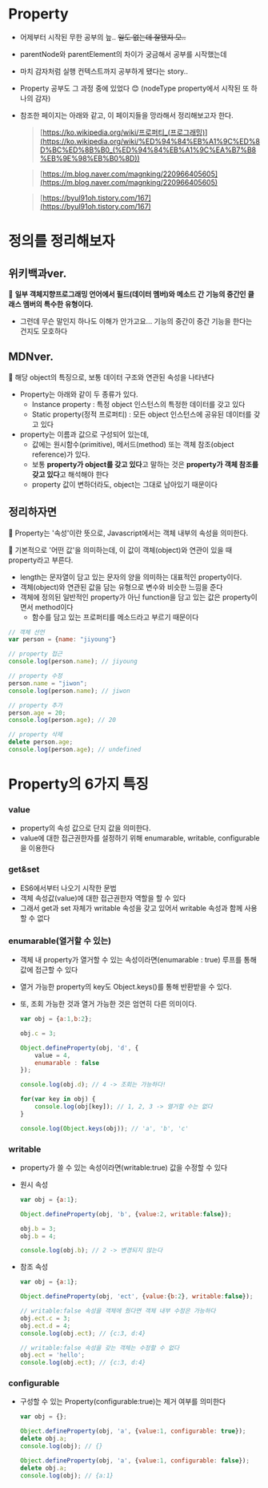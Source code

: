 # Property
- 어제부터 시작된 무한 공부의 늪.. ~~일도 없는데 잘됐지 모..~~
- parentNode와 parentElement의 차이가 궁금해서 공부를 시작했는데
- 마치 감자처럼 실행 컨텍스트까지 공부하게 됐다는 story..
- Property 공부도 그 과정 중에 있었다 😊 (nodeType property에서 시작된 또 하나의 감자)
- 참조한 페이지는 아래와 같고, 이 페이지들을 망라해서 정리해보고자 한다.
    
    > [https://ko.wikipedia.org/wiki/프로퍼티_(프로그래밍)](https://ko.wikipedia.org/wiki/%ED%94%84%EB%A1%9C%ED%8D%BC%ED%8B%B0_(%ED%94%84%EB%A1%9C%EA%B7%B8%EB%9E%98%EB%B0%8D))
    > 
    
    > [https://m.blog.naver.com/magnking/220966405605](https://m.blog.naver.com/magnking/220966405605)
    > 
    
    > [https://byul91oh.tistory.com/167](https://byul91oh.tistory.com/167)
    > 

# 정의를 정리해보자

## 위키백과ver.

📢 **일부 객체지향프로그래밍 언어에서 필드(데이터 멤버)와 메소드 간 기능의 중간인 클래스 멤버의 특수한 유형이다.**

- 그런데 무슨 말인지 하나도 이해가 안가고요... 기능의 중간이 중간 기능을 한다는 건지도 모호하다

## MDNver.

📢 해당 object의 특징으로, 보통 데이터 구조와 연관된 속성을 나타낸다

- Property는 아래와 같이 두 종류가 있다.
    - Instance property : 특정 object 인스턴스의 특정한 데이터를 갖고 있다
    - Static property(정적 프로퍼티) : 모든 object 인스턴스에 공유된 데이터를 갖고 있다
- property는 이름과 값으로 구성되어 있는데,
    - 값에는 원시함수(primitive), 메서드(method) 또는 객체 참조(object reference)가 있다.
    - 보통 **property가 object를 갖고 있다**고 말하는 것은 **property가 객체 참조를 갖고 있다**고 해석해야 한다
    - property 값이 변하더라도, object는 그대로 남아있기 때문이다

## 정리하자면

📢 Property는 '속성'이란 뜻으로, Javascript에서는 객체 내부의 속성을 의미한다.

📢 기본적으로 '어떤 값'을 의미하는데, 이 값이 객체(object)와 연관이 있을 때 property라고 부른다.

- length는 문자열이 담고 있는 문자의 양을 의미하는 대표적인 property이다.
- 객체(object)와 연관된 값을 담는 유형으로 변수와 비슷한 느낌을 준다
- 객체에 정의된 일반적인 property가 아닌 function을 담고 있는 값은 property이면서 method이다
    - 함수를 담고 있는 프로퍼티를 메소드라고 부르기 때문이다
    

```jsx
// 객체 선언
var person = {name: "jiyoung"}

// property 접근
console.log(person.name); // jiyoung

// property 수정
person.name = "jiwon";
console.log(person.name); // jiwon

// property 추가
person.age = 20;
console.log(person.age); // 20

// property 삭제
delete person.age;
console.log(person.age); // undefined
```

# Property의 6가지 특징

### value

- property의 속성 값으로 단지 값을 의미한다.
- value에 대한 접근권한자를 설정하기 위해 enumarable, writable, configurable을 이용한다

### get&set

- ES6에서부터 나오기 시작한 문법
- 객체 속성값(value)에 대한 접근권한자 역할을 할 수 있다
- 그래서 get과 set 자체가 writable 속성을 갖고 있어서  writable 속성과 함께 사용할 수 없다

### enumarable(열거할 수 있는)

- 객체 내 property가 열거할 수 있는 속성이라면(enumarable : true) 루프를 통해 값에 접근할 수 있다
- 열거 가능한 property의 key도 Object.keys()를 통해 반환받을 수 있다.
- 또, 조회 가능한 것과 열거 가능한 것은 엄연히 다른 의미이다.
    
    ```jsx
    var obj = {a:1,b:2};
    
    obj.c = 3;
    
    Object.defineProperty(obj, 'd', {
    	value = 4,
    	enumarable : false
    });
    
    console.log(obj.d); // 4 -> 조회는 가능하다!
    
    for(var key in obj) {
    	console.log(obj[key]); // 1, 2, 3 -> 열거할 수는 없다
    }
    
    console.log(Object.keys(obj)); // 'a', 'b', 'c'
    ```
    

### writable

- property가 쓸 수 있는 속성이라면(writable:true) 값을 수정할 수 있다
- 원시 속성
    
    ```jsx
    var obj = {a:1};
    
    Object.defineProperty(obj, 'b', {value:2, writable:false});
    
    obj.b = 3;
    obj.b = 4;
    
    console.log(obj.b); // 2 -> 변경되지 않는다
    ```
    

- 참조 속성
    
    ```jsx
    var obj = {a:1};
    
    Object.defineProperty(obj, 'ect', {value:{b:2}, writable:false});
    
    // writable:false 속성을 객체에 줬다면 객체 내부 수정은 가능하다
    obj.ect.c = 3;
    obj.ect.d = 4;
    console.log(obj.ect); // {c:3, d:4}
    
    // writable:false 속성을 갖는 객체는 수정할 수 없다
    obj.ect = 'hello';
    console.log(obj.ect); // {c:3, d:4}
    ```
    

### configurable

- 구성할 수 있는 Property(configurable:true)는 제거 여부를 의미한다
    
    ```jsx
    var obj = {};
    
    Object.defineProperty(obj, 'a', {value:1, configurable: true});
    delete obj.a;
    console.log(obj); // {}
    
    Object.defineProperty(obj, 'a', {value:1, configurable: false});
    delete obj.a;
    console.log(obj); // {a:1}
    ```